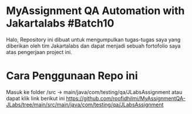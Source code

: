 # MyAssignment QA Automation with Jakartalabs #Batch10
Halo, Repository ini dibuat untuk mengumpulkan tugas-tugas saya yang diberikan oleh tim Jakartalabs dan dapat menjadi sebuah fortofolio saya atas pengerjaan project ini.

# Cara Penggunaan Repo ini
Masuk ke folder /src -> main/java/com/testing/qa/JLabsAssignment atau dapat klik link berikut ini https://github.com/roofidhilmi/MyAssignmentQA-JLabs/tree/main/src/main/java/com/testing/qa/JLabsAssignment
